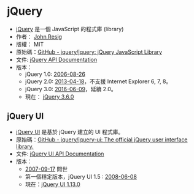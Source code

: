 # jQuery

* [jQuery](https://jquery.com/) 是一個 JavaScript 的程式庫 (library) 
* 作者： [John Resig](https://johnresig.com/)
* 版權： MIT
* 原始碼：[GitHub - jquery/jquery: jQuery JavaScript Library](https://github.com/jquery/jquery)
* 文件: [jQuery API Documentation](https://api.jquery.com/)
* 版本：
  * jQuery 1.0: [2006-08-26](https://blog.jquery.com/2006/08/26/jquery-10/)
  * jQuery 2.0: [2013-04-18](https://blog.jquery.com/2013/04/18/jquery-2-0-released/)，不支援 Internet Explorer 6, 7, 8。
  * jQuery 3.0: [2016-06-09](https://blog.jquery.com/2016/06/09/jquery-3-0-final-released/)，延續 2.0。
  * 現在： [jQuery 3.6.0](https://blog.jquery.com/2021/03/02/jquery-3-6-0-released/)

## jQuery UI

* [jQuery UI](https://jqueryui.com/) 是基於 jQuery 建立的 UI 程式庫。
* 原始碼：[GitHub - jquery/jquery-ui: The official jQuery user interface library.](https://github.com/jquery/jquery-ui)
* 文件: [jQuery UI API Documentation](https://api.jqueryui.com/)
* 版本：
  * [2007-09-17](http://blog.jquery.com/2007/09/17/jquery-ui-interactions-and-widgets/) 問世
  * 第一個穩定版本，jQuery UI 1.5 : [2008-06-08](https://jqueryui.com/changelog/1.5/)
  * 現在：[jQuery UI 1.13.0](https://blog.jqueryui.com/2016/09/jquery-ui-1-12-1/)
